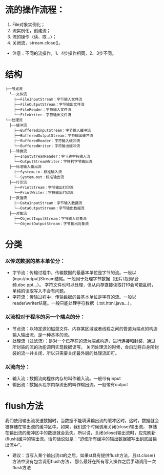 # 流的操作流程：
1. File对象实例化；
2. 流实例化，创建流；
3. 流的操作（读、取...）；
4. 关闭流，stream.close()。
- 注意：不同的流操作，1、4步操作相同，2、3步不同。

# 结构
```
├──节点流
  └──文件流
    ├──FileInputStream：字节输入文件流
    ├──FileOutputStream：字节输出文件流
    ├──FileReader：字符输入文件流
    └──FileWriter：字符输出文件流
└──处理流
  ├──缓冲流  
    ├──BufferedInputStream：字节输入缓冲流
    ├──BufferedOutputStream：字节输出缓冲流
    ├──BufferedReader：字符输入缓冲流
    └──BufferedWriter：字符输出缓冲流
  ├──转换流
    ├──InputStreamReader：字节转字符输入流
    └──OutputStreamWriter：字符转字节输出流
  ├──标准输入输出流
    ├──System.in：标准输入流
    └──System.out：标准输出流
  ├──打印流
    ├──PrintStream：字节输出打印流
    └──PrintWriter：字符输出打印流
  ├──数据流
    ├──DataInputStream：字节输入数据流
    └──DataOutputStream：字节输出数据流
  ├──对象流
    ├──ObjectInputStream：字节输入对象流
    └──ObjectOutputStream：字节输出对象流
```
# 分类
### 以传送数据的基本单位分：
- 字节流：传输过程中，传输数据的最基本单位是字节的流。一般以(input/output)Stream结尾。一般用于处理字节数据（图片\视频\音频\.doc\.ppt...）。
字符文件也可以处理，但从内存直接读取打印会可能乱码，单纯的读取写入不会有问题。
- 字符流：传输过程中，传输数据的最基本单位是字符的流。一般以reader\writer结尾。一般只能处理字符数据（.txt\.html\.java\...）。

### 以流相对于程序的另一个端点的分：
- 节点流：以特定源如磁盘文件、内存某区域或者线程之间的管道为端点的构造输入输出流，是一种基本的流。
- 处理流（过滤流）：是对一个已存在的流为端点构造，进行连接和封装，通过所封装的流的功能调用实现数据读写。
关闭处理流的时候，会自动将自身所封装的流一并关闭，所以只需要关闭最外层的处理流即可。

### 以流向分：
- 输入流：数据流向程序内存的叫作输入流。一般带有input
- 输出流：数据从程序内存流出的叫作输出流。一般带有output

# flush方法
我们使用输出流发送数据时，当数据不能填满输出流的缓冲区时，这时，数据就会被存储在输出流的缓冲区中。如果，我们这个时候调用关闭(close)输出流，
存储在输出流的缓冲区中的数据就会丢失。所以说，关闭(close)输出流时，应先刷新(flush)缓冲的输出流，话句话说就是：“迫使所有缓冲的输出数据被写出到底层输出流中”。
- 建议：当写入某个输出流st的之后，如果st具有提供flush方法，且st.close()方法中没有包含调用flush方法，
那么最好在所有写入操作之后手动调用一次flush方法

